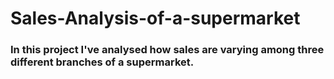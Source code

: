 # Sales-Analysis-of-a-supermarket
### In this project I've analysed how sales are varying among three different branches of a supermarket.
